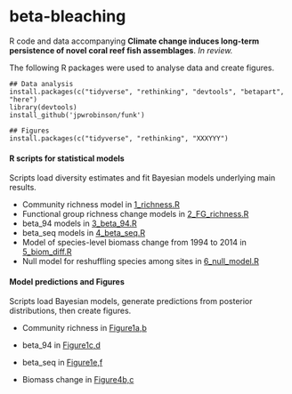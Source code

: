 # beta-bleaching
R code and data accompanying **Climate change induces long-term persistence of novel coral reef fish assemblages**.  *In review.*

The following R packages were used to analyse data and create figures.

```
## Data analysis
install.packages(c("tidyverse", "rethinking", "devtools", "betapart", "here")
library(devtools)
install_github('jpwrobinson/funk')

## Figures
install.packages(c("tidyverse", "rethinking", "XXXYYY")
```

#### R scripts for statistical models 

Scripts load diversity estimates and fit Bayesian models underlying main results.



- Community richness model in [1_richness.R](/scripts/1_richness.R)
- Functional group richness change models in [2_FG_richness.R](scripts/2_FG_richness.R)
- beta_94 models in [3_beta_94.R](scripts/3_beta_94.R)
- beta_seq models in [4_beta_seq.R](scripts/4_beta_seq.R)
- Model of species-level biomass change from 1994 to 2014 in [5_biom_diff.R](scripts/5_biom_diff.R)
- Null model for reshuffling species among sites in [6_null_model.R](scripts/6_null_model.R)

#### **Model predictions and Figures**

Scripts load Bayesian models, generate predictions from posterior distributions, then create figures.



- Community richness in [Figure1a,b]('figures/richness_fig.R')

- beta_94 in [Figure1c,d]('figures/beta_94_fig.R')

- beta_seq in [Figure1e,f]('figures/beta_seq_fig.R')

- Biomass change in [Figure4b,c]('figures/biomass_fig.R')
